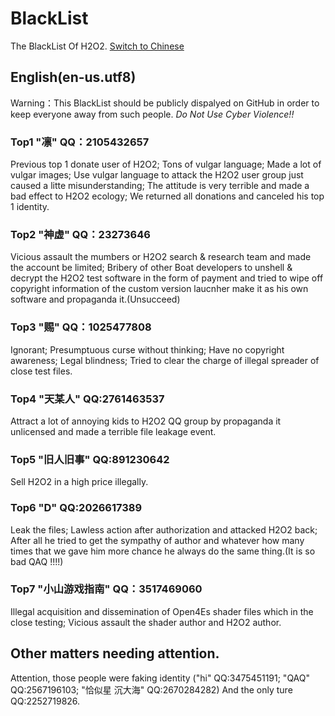 # BlackList

The BlackList Of H2O2. [Switch to Chinese](./BLACKLIST.md)

## English(en-us.utf8)

Warning：This BlackList should be publicly dispalyed on GitHub in order to keep everyone away from
such people. *Do Not Use Cyber Violence!!*

### Top1 "凛" QQ：2105432657

Previous top 1 donate user of H2O2; Tons of vulgar language; Made a lot of vulgar images; Use vulgar
language to attack the H2O2 user group just caused a litte misunderstanding; The attitude is very
terrible and made a bad effect to H2O2 ecology; We returned all donations and canceled his top 1
identity.

### Top2 "神虚" QQ：23273646

Vicious assault the mumbers or H2O2 search & research team and made the account be limited; Bribery
of other Boat developers to unshell & decrypt the H2O2 test software in the form of payment and
tried to wipe off copyright information of the custom version laucnher make it as his own software
and propaganda it.(Unsucceed)

### Top3 "赐" QQ：1025477808

Ignorant; Presumptuous curse without thinking; Have no copyright awareness; Legal blindness; Tried
to clear the charge of illegal spreader of close test files.

### Top4 "天某人" QQ:2761463537

Attract a lot of annoying kids to H2O2 QQ group by propaganda it unlicensed and made a terrible file
leakage event.

### Top5 "旧人旧事" QQ:891230642

Sell H2O2 in a high price illegally.

### Top6 "D" QQ:2026617389

Leak the files; Lawless action after authorization and attacked H2O2 back; After all he tried to get
the sympathy of author and whatever how many times that we gave him more chance he always do the
same thing.(It is so bad QAQ !!!!)

### Top7 "小山游戏指南" QQ：3517469060

Illegal acquisition and dissemination of Open4Es shader files which in the close testing; Vicious
assault the shader author and H2O2 author.

## Other matters needing attention.

Attention, those people were faking identity ("hi" QQ:3475451191; "QAQ" QQ:2567196103; "恰似星
沉大海" QQ:2670284282) And the only ture QQ:2252719826.
